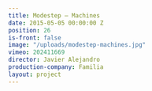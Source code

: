 ```yaml
---
title: Modestep — Machines
date: 2015-05-05 00:00:00 Z
position: 26
is-front: false
image: "/uploads/modestep-machines.jpg"
vimeo: 202411669
director: Javier Alejandro
production-company: Familia
layout: project
---
```


